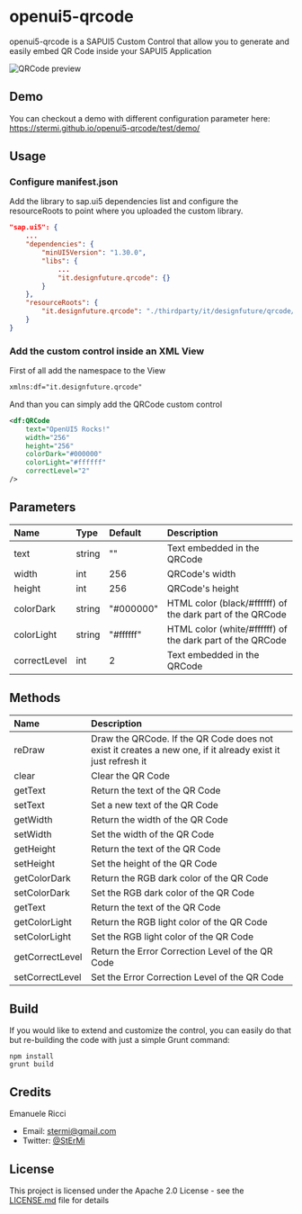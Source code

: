 # openui5-qrcode

openui5-qrcode is a SAPUI5 Custom Control that allow you to generate and easily embed QR Code inside your SAPUI5 Application

![QRCode preview](https://raw.githubusercontent.com/StErMi/openui5-qrcode/master/preview.PNG)

## Demo

You can checkout a demo with different configuration parameter here: https://stermi.github.io/openui5-qrcode/test/demo/

## Usage

### Configure manifest.json

Add the library to sap.ui5 dependencies list and configure the resourceRoots to point where you uploaded the custom library.

```json
"sap.ui5": {
    ...
	"dependencies": {
		"minUI5Version": "1.30.0",
		"libs": {
    		...
			"it.designfuture.qrcode": {}
		}
	},
	"resourceRoots": {
		"it.designfuture.qrcode": "./thirdparty/it/designfuture/qrcode/"
	}
}
```

### Add the custom control inside an XML View

First of all add the namespace to the View

```xml
xmlns:df="it.designfuture.qrcode"
```

And than you can simply add the QRCode custom control

```xml
<df:QRCode
	text="OpenUI5 Rocks!"
	width="256"
	height="256"
	colorDark="#000000"
	colorLight="#ffffff"
	correctLevel="2"
/>
```

## Parameters

| Name | Type | Default| Description
| :---- | :------------------- | :---- | :---------  |
| text | string | "" | Text embedded in the QRCode
| width | int | 256 | QRCode's width
| height | int | 256 | QRCode's height
| colorDark | string | "#000000" | HTML color (black/#ffffff) of the dark part of the QRCode
| colorLight | string | "#ffffff" | HTML color (white/#ffffff) of the dark part of the QRCode
| correctLevel | int | 2 | Text embedded in the QRCode


## Methods

| Name |  Description
| :---- | :------------------- |
| reDraw | Draw the QRCode. If the QR Code does not exist it creates a new one, if it already exist it just refresh it
| clear | Clear the QR Code
| getText | Return the text of the QR Code
| setText | Set a new text of the QR Code
| getWidth | Return the width of the QR Code
| setWidth | Set the width of the QR Code
| getHeight | Return the text of the QR Code
| setHeight | Set the height of the QR Code
| getColorDark | Return the RGB dark color of the QR Code
| setColorDark | Set the RGB dark color of the QR Code
| getText | Return the text of the QR Code
| getColorLight | Return the RGB light color of the QR Code
| setColorLight | Set the RGB light color of the QR Code
| getCorrectLevel | Return the Error Correction Level of the QR Code
| setCorrectLevel | Set the Error Correction Level of the QR Code

## Build

If you would like to extend and customize the control, you can easily do that but re-building the code with just a simple Grunt command:

```
npm install
grunt build
```

## Credits

Emanuele Ricci

 - Email: [stermi@gmail.com](stermi@gmail.com)
 - Twitter: [@StErMi](https://twitter.com/StErMi)

## License
This project is licensed under the Apache 2.0 License - see the [LICENSE.md](LICENSE.md) file for details
